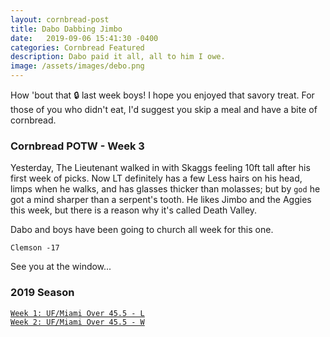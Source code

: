 ```yaml
---
layout: cornbread-post
title: Dabo Dabbing Jimbo
date:   2019-09-06 15:41:30 -0400
categories: Cornbread Featured
description: Dabo paid it all, all to him I owe.
image: /assets/images/debo.png
---
```

How 'bout that 🔒 last week boys! I hope you enjoyed that savory treat. For those of you who didn't eat, I'd suggest you skip a meal and have a bite of cornbread.

### Cornbread POTW - Week 3

Yesterday, The Lieutenant walked in with Skaggs feeling 10ft tall after his first week of picks. Now LT definitely has a few Less hairs on his head, limps when he walks, and has glasses thicker than molasses; but by `god` he got a mind sharper than a serpent's tooth. He likes Jimbo and the Aggies this week, but there is a reason why it's called Death Valley.

Dabo and boys have been going to church all week for this one.

`Clemson -17`

See you at the window...

### 2019 Season
[`Week 1: UF/Miami Over 45.5 - L`](/cornbread-potw-week1)  
[`Week 2: UF/Miami Over 45.5 - W`](/cornbread-potw-week2)
